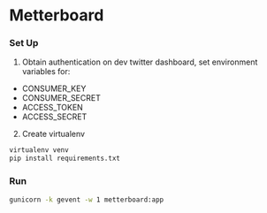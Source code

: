# Metterboard

### Set Up

1. Obtain authentication on dev twitter dashboard, set environment variables for:
- CONSUMER_KEY
- CONSUMER_SECRET
- ACCESS_TOKEN
- ACCESS_SECRET

2. Create virtualenv
```bash
virtualenv venv
pip install requirements.txt
```

### Run
```bash
gunicorn -k gevent -w 1 metterboard:app
```
